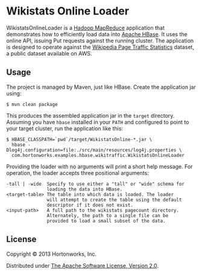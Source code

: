# Wikistats Online Loader

WikistatsOnlineLoader is a [Hadoop MapReduce][0] application that
demonstrates how to efficiently load data into [Apache HBase][1]. It
uses the online API, issuing Put requests against the running cluster.
The application is designed to operate against the
[Wikipedia Page Traffic Statistics][2] dataset, a public dataset
available on AWS.

## Usage

The project is managed by Maven, just like HBase. Create the
application jar using:

    $ mvn clean package

This produces the assembled application jar in the `target` directory.
Assuming you have `hbase` installed in your `PATH` and configured to
point to your target cluster, run the application like this:

    $ HBASE_CLASSPATH=`pwd`/target/WikistatsOnline-*.jar \
      hbase -Dlog4j.configuration=file:./src/main/resources/log4j.properties \
      com.hortonworks.examples.hbase.wikitraffic.WikistatsOnlineLoader

Providing the loader with no arguments will print a short help
message. For operation, the loader accepts three positional arguments:

    -tall | -wide  Specify to use either a "tall" or "wide" schema for
                   loading the data into HBase.
    <target-table> The table into which data is loaded. The loader
                   will attempt to create the table using the default
                   descriptor if it does not exist.
    <input-path>   A full path to the wikistats pagecount directory.
                   Alternately, the path to a single file can be
                   provided to load a small subset of the data.

## License

Copyright © 2013 Hortonworks, Inc.

Distributed under [The Apache Software License, Version 2.0][3].

[0]: http://hadoop.apache.org/
[1]: http://hbase.apache.org/
[2]: http://aws.amazon.com/datasets/2596
[3]: http://www.apache.org/licenses/LICENSE-2.0

